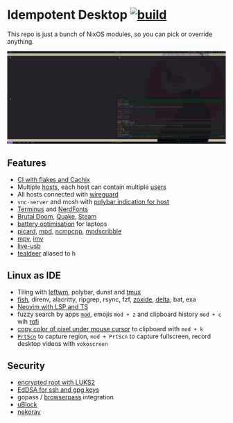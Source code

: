# Idempotent Desktop [![build](https://github.com/ksevelyar/idempotent-desktop/actions/workflows/build.yml/badge.svg)](https://github.com/ksevelyar/idempotent-desktop/actions/workflows/build.yml)

This repo is just a bunch of NixOS modules, so you can pick or override anything.

![leftwm](/assets/screens/leftwm.png)

## Features
* [CI with flakes and Cachix](/.github/workflows/build.yml)
* Multiple [hosts](https://github.com/ksevelyar/idempotent-desktop/tree/main/hosts), each host can contain multiple [users](https://github.com/ksevelyar/idempotent-desktop/tree/main/users)
* All hosts connected with [wireguard](https://github.com/ksevelyar/idempotent-desktop/blob/198d0192d958e871d184f85338c35440ae033c25/hosts/skynet.nix#L57-L135)
* `vnc-server` and mosh with [polybar indication for host](/assets/screens/polybar-sshd-vnc-server.png)
* [Terminus](http://terminus-font.sourceforge.net/shots.html) and [NerdFonts](/sys/fonts.nix)
* [Brutal Doom](https://github.com/ksevelyar/brutal-doom), [Quake](https://github.com/ksevelyar/quake), [Steam](https://github.com/ksevelyar/idempotent-desktop/blob/main/packages/games.nix)
* [battery optimisation](/hardware/power-management.nix) for laptops
* [picard][picard], [mpd](/services/mpd.nix), [ncmpcpp][ncmpcpp], [mpdscribble](https://listenbrainz.org/user/ksevelyar/)
* [mpv](/users/shared/mpv), [imv][imv]
* [live-usb](/live-usb/live-usb.nix)
* [tealdeer](https://github.com/dbrgn/tealdeer) aliased to h

## Linux as IDE
* Tiling with [leftwm](/users/shared/leftwm/config.ron), polybar, dunst and [tmux](/packages/tmux.nix)
* [fish](/doc/fish.md), direnv, alacritty, ripgrep, rsync, fzf, [zoxide][zoxide], [delta][delta], bat, exa
* [Neovim with LSP and TS](https://github.com/ksevelyar/idempotent-desktop/blob/main/users/shared/nvim/init.lua)
* fuzzy search by apps [`mod`](/doc/run-rofi-with-one-key.md), emojis `mod + z` and clipboard history `mod + c` wih [rofi](https://github.com/ksevelyar/idempotent-desktop/blob/main/users/shared/rofi/grey.rasi)
* [copy color of pixel under mouse cursor](/services/x.nix#L5-L14) to clipboard with `mod + k`
* [`PrtScn`](https://github.com/ksevelyar/idempotent-desktop/blob/ea28dfc28596d8edb3b88683e9960b4a32cc9c46/users/shared/leftwm/config.toml#L180-L184) to capture region, `mod + PrtScn` to capture fullscreen, record desktop videos with `vokoscreen`

## Security
* [encrypted root with LUKS2](/doc/encrypted-root.md)
* [EdDSA for ssh and gpg keys](/doc/keys.md)
* gopass / [browserpass](https://github.com/browserpass/browserpass-extension#available-keyboard-shortcuts) integration
* [uBlock](https://github.com/gorhill/uBlock)
* [nekoray](https://github.com/MatsuriDayo/nekoray)

[picard]: https://picard.musicbrainz.org/quick-start/
[imv]: /users/shared/imv/config
[ncmpcpp]: /assets/screens/ncmpcpp.png
[delta]: https://github.com/dandavison/delta
[zoxide]: https://github.com/ajeetdsouza/zoxide
